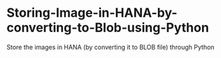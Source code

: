 # Storing-Image-in-HANA-by-converting-to-Blob-using-Python
Store the images in HANA (by converting it to BLOB file) through Python
